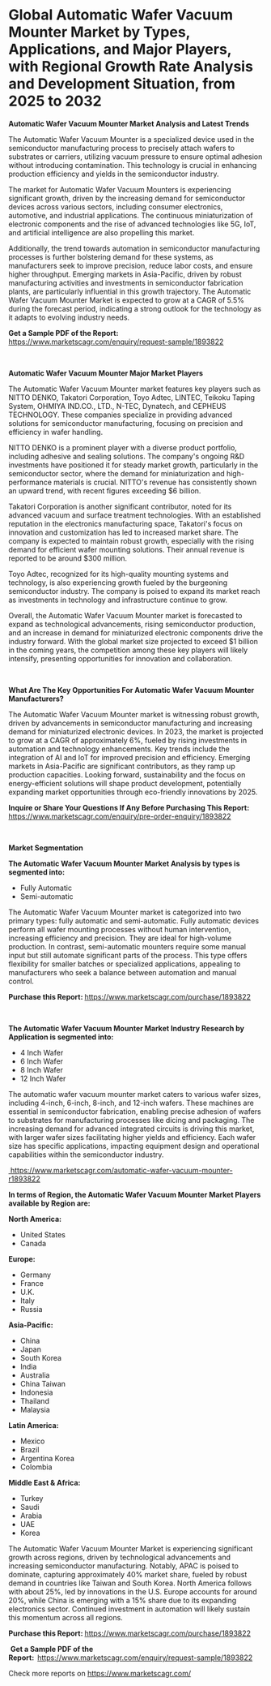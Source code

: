 <p><h1>Global Automatic Wafer Vacuum Mounter Market by Types, Applications, and Major Players, with Regional Growth Rate Analysis and Development Situation, from 2025 to 2032</h1></p><p><strong>Automatic Wafer Vacuum Mounter Market Analysis and Latest Trends</strong></p>
<p><p>The Automatic Wafer Vacuum Mounter is a specialized device used in the semiconductor manufacturing process to precisely attach wafers to substrates or carriers, utilizing vacuum pressure to ensure optimal adhesion without introducing contamination. This technology is crucial in enhancing production efficiency and yields in the semiconductor industry.</p><p>The market for Automatic Wafer Vacuum Mounters is experiencing significant growth, driven by the increasing demand for semiconductor devices across various sectors, including consumer electronics, automotive, and industrial applications. The continuous miniaturization of electronic components and the rise of advanced technologies like 5G, IoT, and artificial intelligence are also propelling this market. </p><p>Additionally, the trend towards automation in semiconductor manufacturing processes is further bolstering demand for these systems, as manufacturers seek to improve precision, reduce labor costs, and ensure higher throughput. Emerging markets in Asia-Pacific, driven by robust manufacturing activities and investments in semiconductor fabrication plants, are particularly influential in this growth trajectory. The Automatic Wafer Vacuum Mounter Market is expected to grow at a CAGR of 5.5% during the forecast period, indicating a strong outlook for the technology as it adapts to evolving industry needs.</p></p>
<p><strong>Get a Sample PDF of the Report:&nbsp;</strong> <a href="https://www.marketscagr.com/enquiry/request-sample/1893822?utm_campaign=1126&utm_medium=2&utm_source=Github&utm_content=ia&utm_term=01032025&utm_id=automatic-wafer-vacuum-mounter">https://www.marketscagr.com/enquiry/request-sample/1893822</a></p>
<p>&nbsp;</p>
<p><strong>Automatic Wafer Vacuum Mounter Major Market Players</strong></p>
<p><p>The Automatic Wafer Vacuum Mounter market features key players such as NITTO DENKO, Takatori Corporation, Toyo Adtec, LINTEC, Teikoku Taping System, OHMIYA IND.CO., LTD., N-TEC, Dynatech, and CEPHEUS TECHNOLOGY. These companies specialize in providing advanced solutions for semiconductor manufacturing, focusing on precision and efficiency in wafer handling.</p><p>NITTO DENKO is a prominent player with a diverse product portfolio, including adhesive and sealing solutions. The company's ongoing R&D investments have positioned it for steady market growth, particularly in the semiconductor sector, where the demand for miniaturization and high-performance materials is crucial. NITTO's revenue has consistently shown an upward trend, with recent figures exceeding $6 billion.</p><p>Takatori Corporation is another significant contributor, noted for its advanced vacuum and surface treatment technologies. With an established reputation in the electronics manufacturing space, Takatori's focus on innovation and customization has led to increased market share. The company is expected to maintain robust growth, especially with the rising demand for efficient wafer mounting solutions. Their annual revenue is reported to be around $300 million.</p><p>Toyo Adtec, recognized for its high-quality mounting systems and technology, is also experiencing growth fueled by the burgeoning semiconductor industry. The company is poised to expand its market reach as investments in technology and infrastructure continue to grow. </p><p>Overall, the Automatic Wafer Vacuum Mounter market is forecasted to expand as technological advancements, rising semiconductor production, and an increase in demand for miniaturized electronic components drive the industry forward. With the global market size projected to exceed $1 billion in the coming years, the competition among these key players will likely intensify, presenting opportunities for innovation and collaboration.</p></p>
<p>&nbsp;</p>
<p><strong>What Are The Key Opportunities For Automatic Wafer Vacuum Mounter Manufacturers?</strong></p>
<p><p>The Automatic Wafer Vacuum Mounter market is witnessing robust growth, driven by advancements in semiconductor manufacturing and increasing demand for miniaturized electronic devices. In 2023, the market is projected to grow at a CAGR of approximately 6%, fueled by rising investments in automation and technology enhancements. Key trends include the integration of AI and IoT for improved precision and efficiency. Emerging markets in Asia-Pacific are significant contributors, as they ramp up production capacities. Looking forward, sustainability and the focus on energy-efficient solutions will shape product development, potentially expanding market opportunities through eco-friendly innovations by 2025.</p></p>
<p><strong>Inquire or Share Your Questions If Any Before Purchasing This Report:</strong> <a href="https://www.marketscagr.com/enquiry/pre-order-enquiry/1893822?utm_campaign=1126&utm_medium=2&utm_source=Github&utm_content=ia&utm_term=01032025&utm_id=automatic-wafer-vacuum-mounter">https://www.marketscagr.com/enquiry/pre-order-enquiry/1893822</a></p>
<p>&nbsp;</p>
<p><strong>Market Segmentation</strong></p>
<p><strong>The Automatic Wafer Vacuum Mounter Market Analysis by types is segmented into:</strong></p>
<p><ul><li>Fully Automatic</li><li>Semi-automatic</li></ul></p>
<p><p>The Automatic Wafer Vacuum Mounter market is categorized into two primary types: fully automatic and semi-automatic. Fully automatic devices perform all wafer mounting processes without human intervention, increasing efficiency and precision. They are ideal for high-volume production. In contrast, semi-automatic mounters require some manual input but still automate significant parts of the process. This type offers flexibility for smaller batches or specialized applications, appealing to manufacturers who seek a balance between automation and manual control.</p></p>
<p><strong>Purchase this Report:&nbsp;</strong><a href="https://www.marketscagr.com/purchase/1893822?utm_campaign=1126&utm_medium=2&utm_source=Github&utm_content=ia&utm_term=01032025&utm_id=automatic-wafer-vacuum-mounter">https://www.marketscagr.com/purchase/1893822</a></p>
<p>&nbsp;</p>
<p><strong>The Automatic Wafer Vacuum Mounter Market Industry Research by Application is segmented into:</strong></p>
<p><ul><li>4 Inch Wafer</li><li>6 Inch Wafer</li><li>8 Inch Wafer</li><li>12 Inch Wafer</li></ul></p>
<p><p>The automatic wafer vacuum mounter market caters to various wafer sizes, including 4-inch, 6-inch, 8-inch, and 12-inch wafers. These machines are essential in semiconductor fabrication, enabling precise adhesion of wafers to substrates for manufacturing processes like dicing and packaging. The increasing demand for advanced integrated circuits is driving this market, with larger wafer sizes facilitating higher yields and efficiency. Each wafer size has specific applications, impacting equipment design and operational capabilities within the semiconductor industry.</p></p>
<p><a href="https://www.marketscagr.com/automatic-wafer-vacuum-mounter-r1893822?utm_campaign=1126&utm_medium=2&utm_source=Github&utm_content=ia&utm_term=01032025&utm_id=automatic-wafer-vacuum-mounter">&nbsp;https://www.marketscagr.com/automatic-wafer-vacuum-mounter-r1893822</a></p>
<p><strong>In terms of Region, the Automatic Wafer Vacuum Mounter Market Players available by Region are:</strong></p>
<p>
    <p> <strong> North America: </strong>
        <ul>
            <li>United States</li>
            <li>Canada</li>
        </ul>
        </p> 
    <p> <strong> Europe: </strong>
        <ul>
            <li>Germany</li>
            <li>France</li>
            <li>U.K.</li>
            <li>Italy</li>
            <li>Russia</li>
        </ul>
        </p> 
    <p> <strong> Asia-Pacific: </strong>
        <ul>
            <li>China</li>
            <li>Japan</li>
            <li>South Korea</li>
            <li>India</li>
            <li>Australia</li>
            <li>China Taiwan</li>
            <li>Indonesia</li>
            <li>Thailand</li>
            <li>Malaysia</li>
        </ul>
        </p> 
    <p> <strong> Latin America: </strong>
        <ul>
            <li>Mexico</li>
            <li>Brazil</li>
            <li>Argentina Korea</li>
            <li>Colombia</li>
        </ul>
        </p> 
    <p> <strong> Middle East & Africa: </strong>
        <ul>
            <li>Turkey</li>
            <li>Saudi</li>
            <li>Arabia</li>
            <li>UAE</li>
            <li>Korea</li>
        </ul>
    </p>
    </p>
<p><p>The Automatic Wafer Vacuum Mounter Market is experiencing significant growth across regions, driven by technological advancements and increasing semiconductor manufacturing. Notably, APAC is poised to dominate, capturing approximately 40% market share, fueled by robust demand in countries like Taiwan and South Korea. North America follows with about 25%, led by innovations in the U.S. Europe accounts for around 20%, while China is emerging with a 15% share due to its expanding electronics sector. Continued investment in automation will likely sustain this momentum across all regions.</p></p>
<p><strong>Purchase this Report: </strong><a href="https://www.marketscagr.com/purchase/1893822?utm_campaign=1126&utm_medium=2&utm_source=Github&utm_content=ia&utm_term=01032025&utm_id=automatic-wafer-vacuum-mounter">https://www.marketscagr.com/purchase/1893822</a></p>
<p>&nbsp;<strong>Get a Sample PDF of the Report:&nbsp;&nbsp;</strong><a href="https://www.marketscagr.com/enquiry/request-sample/1893822?utm_campaign=1126&utm_medium=2&utm_source=Github&utm_content=ia&utm_term=01032025&utm_id=automatic-wafer-vacuum-mounter">https://www.marketscagr.com/enquiry/request-sample/1893822</a></p>
<p><strong></strong></p>
<p>Check more reports on <a href="https://www.marketscagr.com/?utm_campaign=1126&utm_medium=2&utm_source=Github&utm_content=ia&utm_term=01032025&utm_id=automatic-wafer-vacuum-mounter">https://www.marketscagr.com/</a></p>